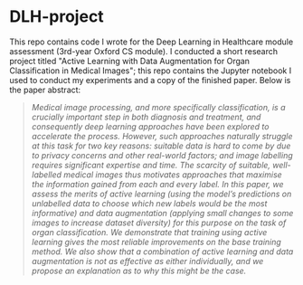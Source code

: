 # DLH-project

This repo contains code I wrote for the Deep Learning in Healthcare module assessment (3rd-year Oxford CS module). I conducted a short research project titled "Active Learning with Data Augmentation for Organ Classification in Medical Images"; this repo contains the Jupyter notebook I used to conduct my experiments and a copy of the finished paper. Below is the paper abstract:

> _Medical image processing, and more specifically classification, is a crucially important step in both diagnosis and treatment, and consequently deep learning approaches have been explored to accelerate the process. However, such approaches naturally struggle at this task for two key reasons: suitable data is hard to come by due to privacy concerns and other real-world factors; and image labelling requires significant expertise and time. The scarcity of suitable, well-labelled medical images thus motivates approaches that maximise the information gained from each and every label. In this paper, we assess the merits of active learning (using the model’s predictions on unlabelled data to choose which new labels would be the most informative) and data augmentation (applying small changes to some images to increase dataset diversity) for this purpose on the task of organ classification. We demonstrate that training using active learning gives the most reliable improvements on the base training method. We also show that a combination of active learning and data augmentation is not as effective as either individually, and we propose an explanation as to why this might be the case._
